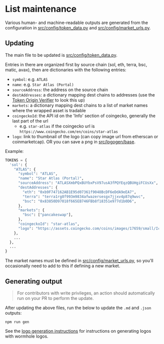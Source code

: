 List maintenance
========================

Various human- and machine-readable outputs are generated from the configuration in 
[src/config/token_data.py](src/config/token_data.py)
and [src/config/market_urls.py](src/config/market_urls.py).

## Updating

The main file to be updated is [src/config/token_data.py](src/config/token_data.py).

Entries in there are organized first by source chain (sol, eth, terra, bsc, matic, avax),
then are dictionaries with the following entries:
* `symbol`: e.g. `ATLAS`
* `name`: e.g. `Star Atlas (Portal)`
* `sourceAddress`: the address on the source chain
* `destAddresses`: a dictionary mapping dest chains to addresses (use the [Token Origin Verifier](https://wormholebridge.com/#/token-origin-verifier) to look this up)
* `markets`: a dictionary mapping dest chains to a list of market names where the wrapped asset is tradable
* `coingeckoId`: the API id on the 'Info' section of coingecko, generally the last part of the url
  * e.g. `star-atlas` if the coingecko url is `https://www.coingecko.com/en/coins/star-atlas`
* `logo`: link to thumbnail of the logo (can copy image url from etherscan or coinmarketcap).  OR you can save a png in [src/logogen/base](src/logogen/base).

Example:
```python
TOKENS = {
  'sol': {
    "ATLAS": {
      "symbol": "ATLAS",
      "name": "Star Atlas (Portal)",
      "sourceAddress": "ATLASXmbPQxBUYbxPsV97usA3fPQYEqzQBUHgiFCUsXx",
      "destAddresses": {
        "eth": "0xb9F747162AB1E95d07361f9048BcDF6eDdA9eEA7",
        "terra": "terra1rg8f993m9834afwazersesgx7jjxv4p87q9wvc",
        "bsc": "0x83850D97018f665EB746FBb8f18351e977d1b0D6",
      },
      "markets": {
        "bsc": ["pancakeswap"],
      },
      "coingeckoId": "star-atlas",
      "logo": "https://assets.coingecko.com/coins/images/17659/small/Icon_Reverse.png",
    },
    ...
  },
  ...
}
```

The market names must be defined in [src/config/market_urls.py](src/config/market_urls.py), so you'll occasionally need
to add to this if defining a new market.

## Generating output

> For contributors with write privileges, an action should automatically run on your PR to perform the update.

After updating the above files, run the below to update the `.md` and `.json` outputs:
```
npm run gen
```

See the [logo generation instructions](src/logogen/README.md) for instructions on generating logos with wormhole logos.
